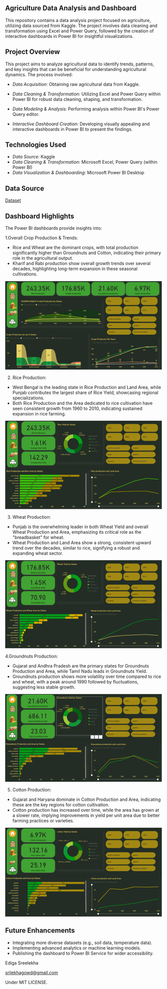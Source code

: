 ## Agriculture Data Analysis and Dashboard
This repository contains a data analysis project focused on agriculture, utilizing data sourced from Kaggle. The project involves data cleaning and transformation using Excel and Power Query, followed by the creation of interactive dashboards in Power BI for insightful visualizations.

## Project Overview
This project aims to analyze agricultural data to identify trends, patterns, and key insights that can be beneficial for understanding agricultural dynamics. The process involved:

* *Data Acquisition:* Obtaining raw agricultural data from Kaggle.

* *Data Cleaning & Transformation:* Utilizing Excel and Power Query within Power BI for robust data cleaning, shaping, and transformation.

* *Data Modeling & Analysis:* Performing analysis within Power BI's Power Query editor.

* *Interactive Dashboard Creation:* Developing visually appealing and interactive dashboards in Power BI to present the findings.

## Technologies Used
* *Data Source:* Kaggle
* *Data Cleaning & Transformation:* Microsoft Excel, Power Query (within Power BI)
* *Data Visualization & Dashboarding:* Microsoft Power BI Desktop

## Data Source

[Dataset](https://github.com/edigasreelekha/Agiculture-_Crops-Dashboard/blob/main/agriculture.xlsx)

## Dashboard Highlights 
The Power BI dashboards provide insights into:

1.Overall Crop Production & Trends:

* Rice and Wheat are the dominant crops, with total production significantly higher than Groundnuts and Cotton, indicating their primary role in the agricultural output.
* Kharif and Rabi production show overall growth trends over several decades, highlighting long-term expansion in these seasonal cultivations.

![Overall Crop Production & Trends](https://github.com/edigasreelekha/Agiculture-_Crops-Dashboard/blob/main/OVERVIEW%20(2).png)

2. Rice Production:
 
* West Bengal is the leading state in Rice Production and Land Area, while Punjab contributes the largest share of Rice Yield, showcasing regional specializations.
* Both Rice Production and the Area dedicated to rice cultivation have seen consistent growth from 1960 to 2010, indicating sustained expansion in rice farming.

![Rice Production Deep Dive](https://github.com/edigasreelekha/Agiculture-_Crops-Dashboard/blob/main/Rice.png)

3. Wheat Production:

* Punjab is the overwhelming leader in both Wheat Yield and overall Wheat Production and Area, emphasizing its critical role as the "breadbasket" for wheat.
* Wheat Production and Land Area show a strong, consistent upward trend over the decades, similar to rice, signifying a robust and expanding wheat sector.

![Wheat Production Deep Dive](https://github.com/edigasreelekha/Agiculture-_Crops-Dashboard/blob/main/Wheat.png)

4.Groundnuts Production:

* Gujarat and Andhra Pradesh are the primary states for Groundnuts Production and Area, while Tamil Nadu leads in Groundnuts Yield.
* Groundnuts production shows more volatility over time compared to rice and wheat, with a peak around 1990 followed by fluctuations, suggesting less stable growth.

![Groundnuts Production Deep Dive](https://github.com/edigasreelekha/Agiculture-_Crops-Dashboard/blob/main/Grounnuts.png)

5. Cotton Production:

* Gujarat and Haryana dominate in Cotton Production and Area, indicating these are the key regions for cotton cultivation.
* Cotton production has increased over time, while the area has grown at a slower rate, implying improvements in yield per unit area due to better farming practices or varieties.

![Cotton Production Deep Dive](https://github.com/edigasreelekha/Agiculture-_Crops-Dashboard/blob/main/Cotton.png)


## Future Enhancements

* Integrating more diverse datasets (e.g., soil data, temperature data).
* Implementing advanced analytics or machine learning models.
* Publishing the dashboard to Power BI Service for wider accessibility.


Ediga Sreelekha

srilekhagowd@gmail.com

Under MIT LICENSE.
